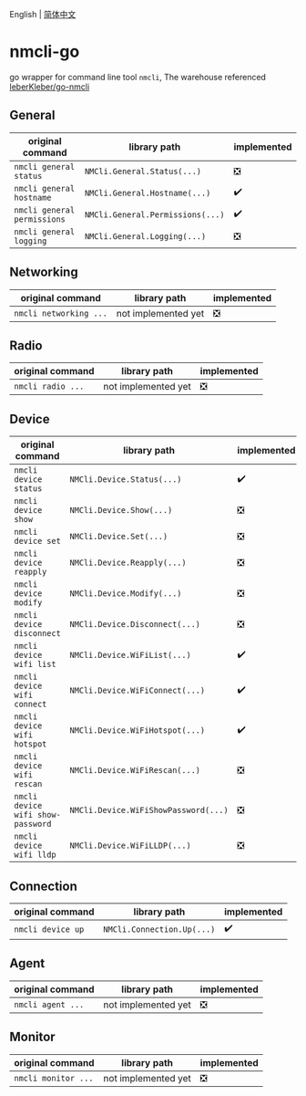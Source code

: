 English | [简体中文](./README_cn.md)
# nmcli-go

go wrapper for command line tool `nmcli`, The warehouse referenced [leberKleber/go-nmcli](https://github.com/leberKleber/go-nmcli)

## General

| original command            | library path                     | implemented                   |
|-----------------------------|----------------------------------|-------------------------------|
| `nmcli general status`      | `NMCli.General.Status(...)`      | :negative_squared_cross_mark: |
| `nmcli general hostname`    | `NMCli.General.Hostname(...)`    | :heavy_check_mark:            |
| `nmcli general permissions` | `NMCli.General.Permissions(...)` | :heavy_check_mark:            |
| `nmcli general logging`     | `NMCli.General.Logging(...)`     | :negative_squared_cross_mark: |

## Networking

| original command       | library path        | implemented                   |
|------------------------|---------------------|-------------------------------|
| `nmcli networking ...` | not implemented yet | :negative_squared_cross_mark: |

## Radio

| original command  | library path        | implemented                   |
|-------------------|---------------------|-------------------------------|
| `nmcli radio ...` | not implemented yet | :negative_squared_cross_mark: |

## Device

| original command                  | library path                         | implemented                   |
|-----------------------------------|--------------------------------------|-------------------------------|
| `nmcli device status`             | `NMCli.Device.Status(...)`           | :heavy_check_mark:            |
| `nmcli device show`               | `NMCli.Device.Show(...)`             | :negative_squared_cross_mark: |
| `nmcli device set`                | `NMCli.Device.Set(...)`              | :negative_squared_cross_mark: |
| `nmcli device reapply`            | `NMCli.Device.Reapply(...)`          | :negative_squared_cross_mark: |
| `nmcli device modify`             | `NMCli.Device.Modify(...)`           | :negative_squared_cross_mark: |
| `nmcli device disconnect`         | `NMCli.Device.Disconnect(...)`       | :negative_squared_cross_mark: |
| `nmcli device wifi list`          | `NMCli.Device.WiFiList(...)`         | :heavy_check_mark:            |
| `nmcli device wifi connect`       | `NMCli.Device.WiFiConnect(...)`      | :heavy_check_mark:            |
| `nmcli device wifi hotspot`       | `NMCli.Device.WiFiHotspot(...)`      | :heavy_check_mark:            |
| `nmcli device wifi rescan`        | `NMCli.Device.WiFiRescan(...)`       | :negative_squared_cross_mark: |
| `nmcli device wifi show-password` | `NMCli.Device.WiFiShowPassword(...)` | :negative_squared_cross_mark: |
| `nmcli device wifi lldp`          | `NMCli.Device.WiFiLLDP(...)`         | :negative_squared_cross_mark: |

## Connection

| original command                  | library path             | implemented                   |
|-----------------------------------|--------------------------|-------------------------------|
| `nmcli device up`                 | `NMCli.Connection.Up(...)` | :heavy_check_mark:            |

## Agent

| original command  | library path        | implemented                   |
|-------------------|---------------------|-------------------------------|
| `nmcli agent ...` | not implemented yet | :negative_squared_cross_mark: |

## Monitor

| original command    | library path        | implemented                   |
|---------------------|---------------------|-------------------------------|
| `nmcli monitor ...` | not implemented yet | :negative_squared_cross_mark: |

